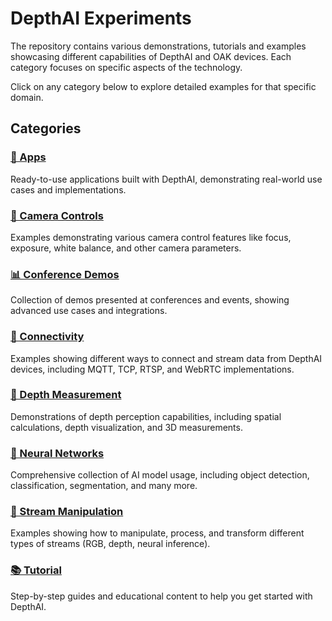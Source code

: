 # DepthAI Experiments

The repository contains various demonstrations, tutorials and examples showcasing different capabilities of DepthAI and OAK devices. Each category focuses on specific aspects of the technology.

Click on any category below to explore detailed examples for that specific domain.

## Categories

### [📱 Apps](apps/)
Ready-to-use applications built with DepthAI, demonstrating real-world use cases and implementations.

### [🎥 Camera Controls](camera-controls/)
Examples demonstrating various camera control features like focus, exposure, white balance, and other camera parameters.

### [📊 Conference Demos](conference-demos/)
Collection of demos presented at conferences and events, showing advanced use cases and integrations.

### [🔌 Connectivity](connectivity/)
Examples showing different ways to connect and stream data from DepthAI devices, including MQTT, TCP, RTSP, and WebRTC implementations.

### [📏 Depth Measurement](depth-measurement/)
Demonstrations of depth perception capabilities, including spatial calculations, depth visualization, and 3D measurements.

### [🧠 Neural Networks](neural-networks/)
Comprehensive collection of AI model usage, including object detection, classification, segmentation, and many more.

### [🔄 Stream Manipulation](stream-manipulation/)
Examples showing how to manipulate, process, and transform different types of streams (RGB, depth, neural inference).

### [📚 Tutorial](tutorial/)
Step-by-step guides and educational content to help you get started with DepthAI.
